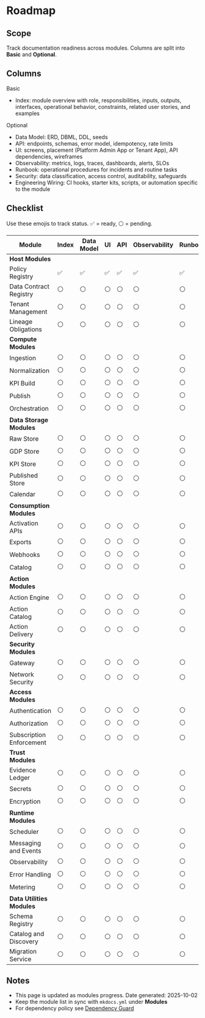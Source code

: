 # Roadmap

## Scope
Track documentation readiness across modules. Columns are split into **Basic** and **Optional**.

## Columns
Basic
- Index: module overview with role, responsibilities, inputs, outputs, interfaces, operational behavior, constraints, related user stories, and examples

Optional
- Data Model: ERD, DBML, DDL, seeds
- API: endpoints, schemas, error model, idempotency, rate limits
- UI: screens, placement (Platform Admin App or Tenant App), API dependencies, wireframes
- Observability: metrics, logs, traces, dashboards, alerts, SLOs
- Runbook: operational procedures for incidents and routine tasks
- Security: data classification, access control, auditability, safeguards
- Engineering Wiring: CI hooks, starter kits, scripts, or automation specific to the module

## Checklist
Use these emojis to track status. ✅ = ready, ⚪ = pending.

| Module                     | Index | Data Model | UI | API | Observability | Runbook | Security |
|----------------------------|-------|------------|----|-----|---------------|---------|----------|
| **Host Modules**           |       |            |    |     |               |         |          |
| Policy Registry            | ✅     | ✅          | ✅  | ✅   | ✅             | ✅       | ✅        |
| Data Contract Registry     | ⚪     | ⚪          | ⚪  | ⚪   | ⚪             | ⚪       | ⚪        |
| Tenant Management          | ⚪     | ⚪          | ⚪  | ⚪   | ⚪             | ⚪       | ⚪        |
| Lineage Obligations        | ⚪     | ⚪          | ⚪  | ⚪   | ⚪             | ⚪       | ⚪        |
| **Compute Modules**        |       |            |    |     |               |         |          |
| Ingestion                  | ⚪     | ⚪          | ⚪  | ⚪   | ⚪             | ⚪       | ⚪        |
| Normalization              | ⚪     | ⚪          | ⚪  | ⚪   | ⚪             | ⚪       | ⚪        |
| KPI Build                  | ⚪     | ⚪          | ⚪  | ⚪   | ⚪             | ⚪       | ⚪        |
| Publish                    | ⚪     | ⚪          | ⚪  | ⚪   | ⚪             | ⚪       | ⚪        |
| Orchestration              | ⚪     | ⚪          | ⚪  | ⚪   | ⚪             | ⚪       | ⚪        |
| **Data Storage Modules**   |       |            |    |     |               |         |          |
| Raw Store                  | ⚪     | ⚪          | ⚪  | ⚪   | ⚪             | ⚪       | ⚪        |
| GDP Store                  | ⚪     | ⚪          | ⚪  | ⚪   | ⚪             | ⚪       | ⚪        |
| KPI Store                  | ⚪     | ⚪          | ⚪  | ⚪   | ⚪             | ⚪       | ⚪        |
| Published Store            | ⚪     | ⚪          | ⚪  | ⚪   | ⚪             | ⚪       | ⚪        |
| Calendar                   | ⚪     | ⚪          | ⚪  | ⚪   | ⚪             | ⚪       | ⚪        |
| **Consumption Modules**    |       |            |    |     |               |         |          |
| Activation APIs            | ⚪     | ⚪          | ⚪  | ⚪   | ⚪             | ⚪       | ⚪        |
| Exports                    | ⚪     | ⚪          | ⚪  | ⚪   | ⚪             | ⚪       | ⚪        |
| Webhooks                   | ⚪     | ⚪          | ⚪  | ⚪   | ⚪             | ⚪       | ⚪        |
| Catalog                    | ⚪     | ⚪          | ⚪  | ⚪   | ⚪             | ⚪       | ⚪        |
| **Action Modules**         |       |            |    |     |               |         |          |
| Action Engine              | ⚪     | ⚪          | ⚪  | ⚪   | ⚪             | ⚪       | ⚪        |
| Action Catalog             | ⚪     | ⚪          | ⚪  | ⚪   | ⚪             | ⚪       | ⚪        |
| Action Delivery            | ⚪     | ⚪          | ⚪  | ⚪   | ⚪             | ⚪       | ⚪        |
| **Security Modules**       |       |            |    |     |               |         |          |
| Gateway                    | ⚪     | ⚪          | ⚪  | ⚪   | ⚪             | ⚪       | ⚪        |
| Network Security           | ⚪     | ⚪          | ⚪  | ⚪   | ⚪             | ⚪       | ⚪        |
| **Access Modules**         |       |            |    |     |               |         |          |
| Authentication             | ⚪     | ⚪          | ⚪  | ⚪   | ⚪             | ⚪       | ⚪        |
| Authorization              | ⚪     | ⚪          | ⚪  | ⚪   | ⚪             | ⚪       | ⚪        |
| Subscription Enforcement   | ⚪     | ⚪          | ⚪  | ⚪   | ⚪             | ⚪       | ⚪        |
| **Trust Modules**          |       |            |    |     |               |         |          |
| Evidence Ledger            | ⚪     | ⚪          | ⚪  | ⚪   | ⚪             | ⚪       | ⚪        |
| Secrets                    | ⚪     | ⚪          | ⚪  | ⚪   | ⚪             | ⚪       | ⚪        |
| Encryption                 | ⚪     | ⚪          | ⚪  | ⚪   | ⚪             | ⚪       | ⚪        |
| **Runtime Modules**        |       |            |    |     |               |         |          |
| Scheduler                  | ⚪     | ⚪          | ⚪  | ⚪   | ⚪             | ⚪       | ⚪        |
| Messaging and Events       | ⚪     | ⚪          | ⚪  | ⚪   | ⚪             | ⚪       | ⚪        |
| Observability              | ⚪     | ⚪          | ⚪  | ⚪   | ⚪             | ⚪       | ⚪        |
| Error Handling             | ⚪     | ⚪          | ⚪  | ⚪   | ⚪             | ⚪       | ⚪        |
| Metering                   | ⚪     | ⚪          | ⚪  | ⚪   | ⚪             | ⚪       | ⚪        |
| **Data Utilities Modules** |       |            |    |     |               |         |          |
| Schema Registry            | ⚪     | ⚪          | ⚪  | ⚪   | ⚪             | ⚪       | ⚪        |
| Catalog and Discovery      | ⚪     | ⚪          | ⚪  | ⚪   | ⚪             | ⚪       | ⚪        |
| Migration Service          | ⚪     | ⚪          | ⚪  | ⚪   | ⚪             | ⚪       | ⚪        |

## Notes
- This page is updated as modules progress. Date generated: 2025-10-02
- Keep the module list in sync with `mkdocs.yml` under **Modules**
- For dependency policy see [Dependency Guard](../references/dependency-guard.md)

